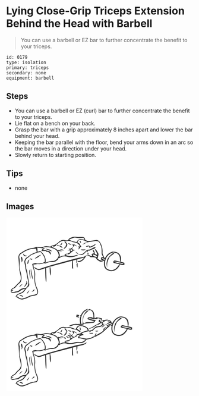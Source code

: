 # Lying Close-Grip Triceps Extension Behind the Head with Barbell
> You can use a barbell or EZ bar to further concentrate the benefit to your triceps.

``` 
id: 0179 
type: isolation 
primary: triceps 
secondary: none 
equipment: barbell 
``` 

## Steps

 - You can use a barbell or EZ (curl) bar to further concentrate the benefit to your triceps.
 - Lie flat on a bench on your back.
 - Grasp the bar with a grip approximately 8 inches apart and lower the bar behind your head.
 - Keeping the bar parallel with the floor, bend your arms down in an arc so the bar moves in a direction under your head.
 - Slowly return to starting position.

## Tips

 - none

## Images

<svg width="275pt" height="175pt" viewBox="0 0 275 175" xmlns="http://www.w3.org/2000/svg">
  <g fill="#FFF">
    <path d="M0 0h275v175H0V0m135.31 39.28c-3.96 1.17-8.95 2.23-10.29 6.74-2.29.49-4.64.4-6.9-.19-5.01-1.51-10.31 1.4-13.53 5.17-2.27 1.39-4.38 3.04-6.72 4.32-3.21.69-6.49 1.39-9.12 3.5-2.59-.31-5.15-.79-7.76-.91-3.82-.36-7.17 2.16-10.97 2.03-3.08.16-6.09-.66-9.16-.67-1.97.58-3.75 1.8-5.83 2-9 .79-17.62 4.39-24.77 9.86-4.03 1.42-5.73 5.8-5.71 9.79.69 7.34 1.25 14.69 1.59 22.06.42 7.14 3.8 13.88 3.21 21.11-.48 3.51-2.55 6.59-5.31 8.74-3.76 2.99-5.95 7.73-10.6 9.59-3.92 1.42-6.35 7.87-1.6 9.77 4.3.22 8.58-1.31 12.88-1.66 4.16-2.84 8.15-6.2 13.46-6.52-2.64 3.04-4.97 7.01-9.19 8-3.01.77-5.45 2.75-8.14 4.19-.62 1.16-1.22 2.33-1.82 3.5 3.61 2.04 6.8 5.06 11.05 5.68 2.78.96 5.36-.76 7.99-1.38 3.43-.88 6.55-2.55 9.7-4.11 4.31-2.17 9.42-1.58 13.77-3.54 4.22-3.4 2.84-9.65.81-13.9-4.47-8.38-4.56-18.22-3.9-27.46.3-7.27-4.43-13.82-3.14-21.08l.48.45.47.45c2.58.45 5.02-1.32 7.66-.82 4.77.43 9.48-.66 13.93-2.29-.12.41-.37 1.25-.5 1.67 2.91-1.15 5.81-2.42 8.89-3.06 3.67-.5 7.48.19 11.06-1 2.92-.68 5.1-2.81 7.37-4.61.1-.54.29-1.62.38-2.16 1.77-.31 3.46-.9 4.64-2.32 3.54-1.32 7.42-2.61 11.19-1.45 7.88 2.49 17.04 1.46 24.09-2.84-2.41-.71-4.73.28-7.01.92-6.19 2.05-13.35 1.57-18.96-1.85h2.88c.03-.54.11-1.63.14-2.17-1.34.47-2.68.95-4.02 1.42.1.62.3 1.85.39 2.46-3.71.2-7.35 1.12-10.69 2.74 1.31-4.29-.58-8.59-2.83-12.18 2.7.48 5.5 1.22 8.2.29-2.9-.98-5.91-1.53-8.93-1.95.21.56.64 1.67.85 2.22-2.8-5.12-8.98-6-13.46-9.02 1.59-.7 3.18-1.39 4.8-2.02l-1.79 1.22c.46.43.93.86 1.4 1.29 1.47-.86 3.02-1.58 4.59-2.24.03-.41.1-1.24.13-1.65 5.33-3.58 10.26-9.86 17.47-8.09-.92 2.85 1.12 4.42 3.18 5.83-.05 1.93-1.03 3.68-1.58 5.49-1.72 1.31-3.16 2.93-3.85 5.02 3.69-1.78 7.17-4.86 7.53-9.18-.33-2.69-2.98-4.1-4.67-5.91 5.15-1.76 10.83-1.89 15.56 1.14 3.17.72 6.61.79 9.44 2.56 2.4 1.38 3.83 3.87 5.55 5.96l-4.6.64c.75.53 1.5 1.06 2.25 1.6l-1.12 4.31c2.66-1.12 2.51-5.43 5.78-5.32-.18-.58-.36-1.14-.53-1.71-1.29-1.54-2.42-3.22-3.15-5.1-1.36-.9-2.76-1.75-4.17-2.58 1.14-1.71 1.89-4.41 4.29-4.6 5.62-.37 11.55.9 15.99 4.53-3.9.33-7.5 2-10.23 4.8 4.35-1.28 8.02-4.29 12.55-5.06 4.76-.67 9.48-1.6 14.2-2.53 2.76.38 6.3.58 7.71 3.42 1.26 2.45 2.3 5.01 3.28 7.59 1.77 5.14.92 10.64 1.45 15.94.74 2.37 2.38 4.29 3.67 6.37-1.64-.6-3.28-.57-4.84.18-.19.94-.58 2.82-.77 3.77 1.65.82 3.31 1.66 4.95 2.53-4.34.55-8.3-.93-11.6-3.68.8-3.12 1.57-6.25 2.15-9.42-1.53-3.69-3.28-7.39-6.41-10-.25.05-.75.14-1 .19l.08 1.18c2.41 3.04 3.93 6.61 4.86 10.35-1.71-.64-3.41-1.3-5.09-1.99-.42-2.95-1.04-6.97-3.81-8.48-1.15 2.3 1.71 4.53 2.09 6.86-1.84.43-3.58 1.14-4.92 2.51.42.97.83 1.94 1.26 2.91-.64.3-1.26.59-1.89.89-2.1-1.28-4.18-2.65-6.52-3.45-3.42.8-5.8 3.95-9.33 4.58-5.57 1.33-11.25 2.17-16.81 3.6-23.86 6.54-47.93 12.47-71.32 20.6-4.48 1.84-7.86-2.75-12.01-3.51 2.06 3.2 5.71 4.83 9.19 5.93 4.81.17 9.12-2.5 13.73-3.54.24 8.17.07 16.35.96 24.49.13 1.2.59 2.27 1.4 3.21.53-9.38-.04-18.79-.7-28.15 2.12-.71 4.29-1.33 6.27-2.39 5.47-.95 10.66-2.94 16.02-4.3 10.1-2.37 20.03-5.43 30.12-7.85.26 4.95-.03 9.92.39 14.86.49.3 1.47.9 1.95 1.2.17-5.49-.29-10.98-.7-16.45 2.42-.8 4.88-1.42 7.36-1.98.03 2.22.05 4.42.04 6.64 2.85-.56 1.07-4.88 1.82-6.99 4.5-1.5 9.05-2.84 13.7-3.81-3.16 3.85-7.69 8.04-13.15 6.54-.08 1.78 2.08 3.02 3.66 2.18 5.42-.95 9.39-5.2 12.05-9.75.9-1.17 1.77-2.37 2.62-3.58 3.36-.27 5.77 2.2 8.36 3.89 3.55-.46 7.1-.03 10.45 1.2.84 3.63 4.47 5.14 7.3 6.97 2.97 2.06 6.45-.02 9.21-1.42-.82 6.11-.87 13.55 4.32 17.85 3.79 2.28 8.31 4.25 12.82 3.19 6.99-1.09 12.44-6.74 14.89-13.16 2.89.66 5.89 1.64 8.87.89.12-1.44.08-2.87.07-4.3-2.45-.82-4.94-1.53-7.44-2.15 1.55-5.89.74-13.39-4.54-17.2-3.26-2.79-7.81-2.88-11.86-3.16-3.86.89-7.39 2.97-10.3 5.62-2.48 2.28-3.53 5.66-6.04 7.91-.79-4.39-4.7-7.83-3.98-12.47.45-7.88-1.87-15.81-6.71-22.05-1.23-1.32-3.04-1.8-4.62-2.55-6.05.7-12.05 2.16-18.16 2.16-1.89-.64-3.67-1.54-5.53-2.22-.35-2.41-1.21-5.35-4.02-5.81-4.08-.64-8.23.01-12.33-.13-2.57-.72-5.32-.99-7.91-.19m12.81 7.67c.67 1.83 1.03 3.96 2.94 4.95-.28-1.36-.57-2.72-.88-4.07-.51-.22-1.54-.66-2.06-.88M109.78 55c-.93.51-1.85 1.02-2.78 1.53-1.8-.62-3.63-1.13-5.52-1.39 2.76 3.61 7.2 1.17 10.55-.13.42-1.65.84-3.31 1.22-4.97-1.3 1.54-2.44 3.22-3.47 4.96m15.21-3.47c1.17 2.95 4.21 3.28 7 3.59l-2.02-1.9c-1.68-.51-3.32-1.12-4.98-1.69m7.23 1.35c.54.49 1.64 1.48 2.18 1.97.52 1.38-.18 3.61 1.42 4.29.27-.55.83-1.65 1.1-2.2 1.46-2.65 3.92 1.31 5.8 1.44-1.1-2-3.08-3.1-5.13-3.9-.57.06-1.14.07-1.7.05-1.23-.55-2.45-1.1-3.67-1.65m37.23 6c-.84-.77-1.69-1.53-2.53-2.29-1.98.57-3.98 1.04-6 1.41.48.44.96.88 1.45 1.32 1.61-.49 3.24-.94 4.87-1.37.34 1.2.68 2.41 1.02 3.63 4.28-2.78 11.02-3 12.71-8.64-3.61 2.42-7.23 4.9-11.52 5.94m-62.49-1.22c2.2 1.52 4.4 3.09 6.95 4-.72-1.19-1.45-2.38-2.32-3.46-1.53-.3-3.07-.48-4.63-.54m19.98 4.91c-.27.29-.81.86-1.09 1.15l1.89-.2c-.26 2.23.48 4.29 1.84 6.04-.94.79-1.88 1.58-2.81 2.38-.69.08-2.06.24-2.74.31-.19.8-.37 1.6-.55 2.4 1.44-.26 2.9-.43 4.28-.93 1.96-1.8 3.83-3.74 6.16-5.1.31-.37.95-1.1 1.27-1.46 1.44-.49 2.91-.92 4.37-1.35-1.84-.32-3.67-.7-5.51-1.05-.37-.78-.73-1.55-1.09-2.32.83-.59 1.44-1.33 1.83-2.22-2.85.37-4.63 4.63-7.85 2.35m41.64 2.11c-1.92.26-3.9.36-5.73 1.05-2.63 2.06-4.56 4.92-7.38 6.8-2.54 1.97-5.93 2.13-9.01 1.89-1.32-1-2.37-2.3-3.53-3.47-.94-.57-1.89-1.14-2.85-1.68 3.1 5.08 10.62 8.96 15.95 4.8 3.64-1.93 5.3-7.12 9.97-6.81l-.61-1.46c.53.5 1.06.99 1.61 1.47 3.56-1.67 7.2-3.21 10.97-4.33 1.6-.21 1.81-2.1 2.62-3.14-4.59.04-7.86 3.5-12.01 4.88m-60.88-.46c2.59 1.16 5.29 2.04 8.02 2.81-.18-.51-.52-1.52-.7-2.02-2.41-.48-4.86-.78-7.32-.79m42.7.47c2.94 2.34 7.22 2.4 10.18.09-3.38-.29-6.78-.18-10.18-.09m-25.89 1.27c.01 3.35 3.02-1.38 0 0m39.87 1.93c-1.32.65-1.57 1.44-.76 2.35 1.43-.51 1.69-1.3.76-2.35m-.25 5.18c.93.9 2.97-.39 2.2-1.57-.92-.81-3.02.37-2.2 1.57m-22.1 21.28c.34 2.37.51 4.88 1.87 6.94.42-3.09.31-6.22.22-9.32-.7.79-1.4 1.58-2.09 2.38m-54.27 8.37c.27 4.88-.28 10.13 2.05 14.61.54-5.49.55-11.1-.69-16.49-.86-1.96-2.05 1.22-1.36 1.88z"/>
    <path d="M126.83 44.97c3.63-2 7.51-3.49 11.54-4.42 5.87 1.1 11.85.99 17.78.49.68 1.25 1.34 2.5 1.99 3.76-4.01-.39-8.43-2.05-12.17.19-1.88.96-2.8 2.93-3.81 4.67-5.35-.57-10.44-2.57-15.33-4.69zM75.35 60.37c8.66-1.49 17.72.46 25.21 4.98 3.14 3.03 5.23 7.33 5.56 11.67-1.63 5.26-6.03 10.97-12.13 10.7-5.15-.23-10.01 1.63-14.69 3.54 1.92-8.45-2.8-17.07-9.06-22.49-1.98-1.87-4.65-.07-6.76.47-.98-2.71.58-5.92-1.33-8.36 4.09.67 8.4.15 12.33 1.64-1.52 1.36-2.51 3.14-3.34 4.99 3.07.18 6.15.28 9.22.03-.12.4-.34 1.19-.45 1.59 4.26-.96 9.13 2.15 8.68 6.81.5-1.21 1.03-2.41 1.58-3.6-.69-1.38-1.13-3.08-2.59-3.88-2.27-1.38-5.22-.9-7.41-2.47-2.25-.01-4.49.01-6.74.01 1.66-1.17 3.4-2.29 4.72-3.86l-3.65.28c.21-.51.63-1.53.85-2.05m4.11 2.74c4.05 2.39 8.58 3.91 13.02 5.4-2.76-4.35-8.41-4.69-13.02-5.4zM43.04 66c5.18-2.4 10.94-3.06 16.6-3.06 1.44 2.02 1.48 4.52 1.83 6.88-3.62 1.1-7.14 2.54-10.55 4.16-3.51 1.64-5.87 4.89-9.28 6.69-2.99 1.48-4.25 4.82-4.96 7.87-.31 3.91 1.75 7.52 1.75 11.41.08 5.55 2.87 10.58 3.14 16.12.47 6.94 4.88 13.86 2.19 20.79-.81 2.05-2.45 3.61-3.8 5.32-3.57.39-7.41.37-10.52 2.43-2.83 1.54-4.99 4.61-8.49 4.57-3.65-.1-7.5 3.1-10.78.39 1.52-1.13 3.17-2.09 4.68-3.25-1.19.2-3.57.59-4.76.79 1.67-1.77 3.49-3.43 5.82-4.25 3.33-1.12 4.69-4.63 7.11-6.88 2.25-2.39 5.71-3.84 6.76-7.19 2.48-6.97.29-14.47-1.48-21.35-3.26-8.84.43-18.46-2.12-27.39.19-2.48 1.02-5.41 3.45-6.58 4.48-2.48 8.5-5.8 13.41-7.47m-.84 11.24c-3.23-.16-6.21-1.18-7.69-4.28-1.32 4.35 4.58 6.99 7.69 4.28m-12.37 1.64c.04 2.56.62 5.07.98 7.6.1 1.5.22 3 .35 4.49.87-2.03 1.6-4.13 2.39-6.2l-1.18.32c.86-2.42-.03-5.29-2.54-6.21m10.48 48.85c.19 1.08.41 2.14.64 3.21-1.15 3.44-3.25 6.42-5.06 9.53 3.33-1.39 4.69-4.83 6.56-7.63-.25-1.89-.84-3.68-2.14-5.11m-14.25 13.28c2.53-1.99 4.86-4.23 6.86-6.75-3.15 1.2-5.48 3.72-6.86 6.75zM129.31 66.03c.48-1 1.06-1.94 1.74-2.82.84 1.25 1.88 2.35 2.75 3.57-1.3 1.24-3.76 1.08-4.49-.75z"/>
    <path d="M52.21 75.06c5.64-2.27 11.16-5.62 17.48-5.15 4.91 5.19 9.67 12.33 8.11 19.78-5.32 3.02-11.74 3.7-17.72 2.73-2.67-.64-5.17.61-7.6 1.53 1.14 7.45 4.96 14.44 4.48 22.12-.61 9.11.08 18.6 3.88 27.01 1.06 3.49 3.56 8.07.55 11.22-5.37 2.49-11.76 1.98-16.95 5.07-3.83 2.3-8.18 3.38-12.49 4.36-3.11-.21-6.3-1.09-8.07-3.85-.83-.03-2.49-.09-3.32-.11 2.08-4.61 7.76-5.4 11.95-7.23 4.73-2.87 6.63-8.52 10.94-11.85 1.77-1.36 3.41-3.34 3.09-5.74-.64-8.14-3.46-15.94-3.95-24.1-.11-3.79-2.74-6.99-2.43-10.82.45-4-1.73-7.64-1.82-11.56 1.06-2.5 1.94-5.47 4.58-6.74 3.43-1.79 5.62-5.3 9.29-6.67m5.37 8.14c5.32-.97 9.14-5.22 13.56-8-5.24 1.14-9.88 4.15-13.56 8m-9.99-.78c.77 1.7 2.31 2.63 4.1 2.97.32-.38.94-1.16 1.26-1.54-1.8-.45-3.57-.98-5.36-1.43m-5.07 11.99c2.08-1.49 2.79-3.8 2.73-6.29.61-1.04 1.2-2.08 1.75-3.14-4.3 1.12-3.75 5.97-4.48 9.43m2.8 8.77c.39.68.39.68 0 0m4.49 6.94c1.05 5.2 1.44 10.68 4.04 15.42-.44-7.6-3.4-14.84-3.62-22.5-.53 2.31-.99 4.73-.42 7.08m-3.21-4.89c-.44 6.41.63 12.86 2.62 18.94-.39-4.73-1.29-9.41-1.41-14.16.05-1.69-.45-3.3-1.21-4.78m7.93 42.02c-1.14.82-2.23 1.7-3.23 2.68 2.52-.45 6.81-1.92 5.14-5.28-.65.86-1.28 1.73-1.91 2.6m-13.03 7.13c2.24-2.08 4.05-4.59 5.21-7.42-2.45 1.87-4.5 4.36-5.21 7.42m-15.09 2.64c2.49 1.48 5.17 2.77 8.12 2.94-1.68-2.78-5.09-3.73-8.12-2.94zM200.4 85.96c1.92-7.58 8.15-13.57 15.74-15.4 3.74.91 8.29 1.03 10.76 4.43 3.6 3.93 2.34 9.56 3.55 14.33-4.01-.65-7.84-2.36-11.91-2.57-1.67.79-3.67 3.73-1.26 4.86 3.81 1.21 7.74 2.07 11.69 2.72-3.8 3.93-6.42 9.65-12.16 11.1-4.24 1.9-8.86.37-12.79-1.48-5.3-4.22-5.33-11.98-3.62-17.99m13.75-12.83c-3.99 3.02-7.63 6.76-9.77 11.32-1.82 5.39-2.68 11.48.03 16.75-2.13-6.33.52-12.82 2.96-18.65 2.12-4.95 7.57-6.83 11.21-10.39-1.6-.31-3.22-.2-4.43.97zM183.24 79.54c-3.39-.08-7.99-1.07-8.43-5.15 2.74 1.57 7.96 1.2 8.43 5.15zM192.8 82.41c2.47-.53 6.01.57 6.32 3.47-2.27-.8-4.71-1.57-6.32-3.47z"/>
    <path d="M217.32 89.05c4.36-.39 8.5 1.19 12.71 2.01 2.47.65 5.37.71 7.04 2.96-3.39-.2-6.65-1.16-9.94-1.92-3.34-.8-6.84-1.21-9.81-3.05z"/>
  </g>
  <g fill="#333">
    <path d="M135.31 39.28c2.59-.8 5.34-.53 7.91.19 4.1.14 8.25-.51 12.33.13 2.81.46 3.67 3.4 4.02 5.81 1.86.68 3.64 1.58 5.53 2.22 6.11 0 12.11-1.46 18.16-2.16 1.58.75 3.39 1.23 4.62 2.55 4.84 6.24 7.16 14.17 6.71 22.05-.72 4.64 3.19 8.08 3.98 12.47 2.51-2.25 3.56-5.63 6.04-7.91 2.91-2.65 6.44-4.73 10.3-5.62 4.05.28 8.6.37 11.86 3.16 5.28 3.81 6.09 11.31 4.54 17.2 2.5.62 4.99 1.33 7.44 2.15.01 1.43.05 2.86-.07 4.3-2.98.75-5.98-.23-8.87-.89-2.45 6.42-7.9 12.07-14.89 13.16-4.51 1.06-9.03-.91-12.82-3.19-5.19-4.3-5.14-11.74-4.32-17.85-2.76 1.4-6.24 3.48-9.21 1.42-2.83-1.83-6.46-3.34-7.3-6.97-3.35-1.23-6.9-1.66-10.45-1.2-2.59-1.69-5-4.16-8.36-3.89-.85 1.21-1.72 2.41-2.62 3.58-2.66 4.55-6.63 8.8-12.05 9.75-1.58.84-3.74-.4-3.66-2.18 5.46 1.5 9.99-2.69 13.15-6.54-4.65.97-9.2 2.31-13.7 3.81-.75 2.11 1.03 6.43-1.82 6.99.01-2.22-.01-4.42-.04-6.64-2.48.56-4.94 1.18-7.36 1.98.41 5.47.87 10.96.7 16.45-.48-.3-1.46-.9-1.95-1.2-.42-4.94-.13-9.91-.39-14.86-10.09 2.42-20.02 5.48-30.12 7.85-5.36 1.36-10.55 3.35-16.02 4.3-1.98 1.06-4.15 1.68-6.27 2.39.66 9.36 1.23 18.77.7 28.15a5.757 5.757 0 0 1-1.4-3.21c-.89-8.14-.72-16.32-.96-24.49-4.61 1.04-8.92 3.71-13.73 3.54-3.48-1.1-7.13-2.73-9.19-5.93 4.15.76 7.53 5.35 12.01 3.51 23.39-8.13 47.46-14.06 71.32-20.6 5.56-1.43 11.24-2.27 16.81-3.6 3.53-.63 5.91-3.78 9.33-4.58 2.34.8 4.42 2.17 6.52 3.45.63-.3 1.25-.59 1.89-.89-.43-.97-.84-1.94-1.26-2.91 1.34-1.37 3.08-2.08 4.92-2.51-.38-2.33-3.24-4.56-2.09-6.86 2.77 1.51 3.39 5.53 3.81 8.48 1.68.69 3.38 1.35 5.09 1.99-.93-3.74-2.45-7.31-4.86-10.35l-.08-1.18c.25-.05.75-.14 1-.19 3.13 2.61 4.88 6.31 6.41 10-.58 3.17-1.35 6.3-2.15 9.42 3.3 2.75 7.26 4.23 11.6 3.68-1.64-.87-3.3-1.71-4.95-2.53.19-.95.58-2.83.77-3.77 1.56-.75 3.2-.78 4.84-.18-1.29-2.08-2.93-4-3.67-6.37-.53-5.3.32-10.8-1.45-15.94-.98-2.58-2.02-5.14-3.28-7.59-1.41-2.84-4.95-3.04-7.71-3.42-4.72.93-9.44 1.86-14.2 2.53-4.53.77-8.2 3.78-12.55 5.06 2.73-2.8 6.33-4.47 10.23-4.8-4.44-3.63-10.37-4.9-15.99-4.53-2.4.19-3.15 2.89-4.29 4.6 1.41.83 2.81 1.68 4.17 2.58.73 1.88 1.86 3.56 3.15 5.1.17.57.35 1.13.53 1.71-3.27-.11-3.12 4.2-5.78 5.32l1.12-4.31c-.75-.54-1.5-1.07-2.25-1.6l4.6-.64c-1.72-2.09-3.15-4.58-5.55-5.96-2.83-1.77-6.27-1.84-9.44-2.56-4.73-3.03-10.41-2.9-15.56-1.14 1.69 1.81 4.34 3.22 4.67 5.91-.36 4.32-3.84 7.4-7.53 9.18.69-2.09 2.13-3.71 3.85-5.02.55-1.81 1.53-3.56 1.58-5.49-2.06-1.41-4.1-2.98-3.18-5.83-7.21-1.77-12.14 4.51-17.47 8.09-.03.41-.1 1.24-.13 1.65-1.57.66-3.12 1.38-4.59 2.24-.47-.43-.94-.86-1.4-1.29l1.79-1.22c-1.62.63-3.21 1.32-4.8 2.02 4.48 3.02 10.66 3.9 13.46 9.02-.21-.55-.64-1.66-.85-2.22 3.02.42 6.03.97 8.93 1.95-2.7.93-5.5.19-8.2-.29 2.25 3.59 4.14 7.89 2.83 12.18a27.94 27.94 0 0 1 10.69-2.74c-.09-.61-.29-1.84-.39-2.46 1.34-.47 2.68-.95 4.02-1.42-.03.54-.11 1.63-.14 2.17H119c5.61 3.42 12.77 3.9 18.96 1.85 2.28-.64 4.6-1.63 7.01-.92-7.05 4.3-16.21 5.33-24.09 2.84-3.77-1.16-7.65.13-11.19 1.45-1.18 1.42-2.87 2.01-4.64 2.32-.09.54-.28 1.62-.38 2.16-2.27 1.8-4.45 3.93-7.37 4.61-3.58 1.19-7.39.5-11.06 1-3.08.64-5.98 1.91-8.89 3.06.13-.42.38-1.26.5-1.67-4.45 1.63-9.16 2.72-13.93 2.29-2.64-.5-5.08 1.27-7.66.82l-.47-.45-.48-.45c-1.29 7.26 3.44 13.81 3.14 21.08-.66 9.24-.57 19.08 3.9 27.46 2.03 4.25 3.41 10.5-.81 13.9-4.35 1.96-9.46 1.37-13.77 3.54-3.15 1.56-6.27 3.23-9.7 4.11-2.63.62-5.21 2.34-7.99 1.38-4.25-.62-7.44-3.64-11.05-5.68.6-1.17 1.2-2.34 1.82-3.5 2.69-1.44 5.13-3.42 8.14-4.19 4.22-.99 6.55-4.96 9.19-8-5.31.32-9.3 3.68-13.46 6.52-4.3.35-8.58 1.88-12.88 1.66-4.75-1.9-2.32-8.35 1.6-9.77 4.65-1.86 6.84-6.6 10.6-9.59 2.76-2.15 4.83-5.23 5.31-8.74.59-7.23-2.79-13.97-3.21-21.11-.34-7.37-.9-14.72-1.59-22.06-.02-3.99 1.68-8.37 5.71-9.79 7.15-5.47 15.77-9.07 24.77-9.86 2.08-.2 3.86-1.42 5.83-2 3.07.01 6.08.83 9.16.67 3.8.13 7.15-2.39 10.97-2.03 2.61.12 5.17.6 7.76.91 2.63-2.11 5.91-2.81 9.12-3.5 2.34-1.28 4.45-2.93 6.72-4.32 3.22-3.77 8.52-6.68 13.53-5.17 2.26.59 4.61.68 6.9.19 1.34-4.51 6.33-5.57 10.29-6.74m-8.48 5.69c4.89 2.12 9.98 4.12 15.33 4.69 1.01-1.74 1.93-3.71 3.81-4.67 3.74-2.24 8.16-.58 12.17-.19a193.4 193.4 0 0 0-1.99-3.76c-5.93.5-11.91.61-17.78-.49-4.03.93-7.91 2.42-11.54 4.42m-51.48 15.4c-.22.52-.64 1.54-.85 2.05l3.65-.28c-1.32 1.57-3.06 2.69-4.72 3.86 2.25 0 4.49-.02 6.74-.01 2.19 1.57 5.14 1.09 7.41 2.47 1.46.8 1.9 2.5 2.59 3.88-.55 1.19-1.08 2.39-1.58 3.6.45-4.66-4.42-7.77-8.68-6.81.11-.4.33-1.19.45-1.59-3.07.25-6.15.15-9.22-.03.83-1.85 1.82-3.63 3.34-4.99-3.93-1.49-8.24-.97-12.33-1.64 1.91 2.44.35 5.65 1.33 8.36 2.11-.54 4.78-2.34 6.76-.47 6.26 5.42 10.98 14.04 9.06 22.49 4.68-1.91 9.54-3.77 14.69-3.54 6.1.27 10.5-5.44 12.13-10.7-.33-4.34-2.42-8.64-5.56-11.67-7.49-4.52-16.55-6.47-25.21-4.98M43.04 66c-4.91 1.67-8.93 4.99-13.41 7.47-2.43 1.17-3.26 4.1-3.45 6.58 2.55 8.93-1.14 18.55 2.12 27.39 1.77 6.88 3.96 14.38 1.48 21.35-1.05 3.35-4.51 4.8-6.76 7.19-2.42 2.25-3.78 5.76-7.11 6.88-2.33.82-4.15 2.48-5.82 4.25 1.19-.2 3.57-.59 4.76-.79-1.51 1.16-3.16 2.12-4.68 3.25 3.28 2.71 7.13-.49 10.78-.39 3.5.04 5.66-3.03 8.49-4.57 3.11-2.06 6.95-2.04 10.52-2.43 1.35-1.71 2.99-3.27 3.8-5.32 2.69-6.93-1.72-13.85-2.19-20.79-.27-5.54-3.06-10.57-3.14-16.12 0-3.89-2.06-7.5-1.75-11.41.71-3.05 1.97-6.39 4.96-7.87 3.41-1.8 5.77-5.05 9.28-6.69 3.41-1.62 6.93-3.06 10.55-4.16-.35-2.36-.39-4.86-1.83-6.88-5.66 0-11.42.66-16.6 3.06m9.17 9.06c-3.67 1.37-5.86 4.88-9.29 6.67-2.64 1.27-3.52 4.24-4.58 6.74.09 3.92 2.27 7.56 1.82 11.56-.31 3.83 2.32 7.03 2.43 10.82.49 8.16 3.31 15.96 3.95 24.1.32 2.4-1.32 4.38-3.09 5.74-4.31 3.33-6.21 8.98-10.94 11.85-4.19 1.83-9.87 2.62-11.95 7.23.83.02 2.49.08 3.32.11 1.77 2.76 4.96 3.64 8.07 3.85 4.31-.98 8.66-2.06 12.49-4.36 5.19-3.09 11.58-2.58 16.95-5.07 3.01-3.15.51-7.73-.55-11.22-3.8-8.41-4.49-17.9-3.88-27.01.48-7.68-3.34-14.67-4.48-22.12 2.43-.92 4.93-2.17 7.6-1.53 5.98.97 12.4.29 17.72-2.73 1.56-7.45-3.2-14.59-8.11-19.78-6.32-.47-11.84 2.88-17.48 5.15m148.19 10.9c-1.71 6.01-1.68 13.77 3.62 17.99 3.93 1.85 8.55 3.38 12.79 1.48 5.74-1.45 8.36-7.17 12.16-11.1-3.95-.65-7.88-1.51-11.69-2.72-2.41-1.13-.41-4.07 1.26-4.86 4.07.21 7.9 1.92 11.91 2.57-1.21-4.77.05-10.4-3.55-14.33-2.47-3.4-7.02-3.52-10.76-4.43-7.59 1.83-13.82 7.82-15.74 15.4m-17.16-6.42c-.47-3.95-5.69-3.58-8.43-5.15.44 4.08 5.04 5.07 8.43 5.15m9.56 2.87c1.61 1.9 4.05 2.67 6.32 3.47-.31-2.9-3.85-4-6.32-3.47m24.52 6.64c2.97 1.84 6.47 2.25 9.81 3.05 3.29.76 6.55 1.72 9.94 1.92-1.67-2.25-4.57-2.31-7.04-2.96-4.21-.82-8.35-2.4-12.71-2.01z"/>
    <path d="M148.12 46.95c.52.22 1.55.66 2.06.88.31 1.35.6 2.71.88 4.07-1.91-.99-2.27-3.12-2.94-4.95zM109.78 55c1.03-1.74 2.17-3.42 3.47-4.96-.38 1.66-.8 3.32-1.22 4.97-3.35 1.3-7.79 3.74-10.55.13 1.89.26 3.72.77 5.52 1.39.93-.51 1.85-1.02 2.78-1.53zM124.99 51.53c1.66.57 3.3 1.18 4.98 1.69l2.02 1.9c-2.79-.31-5.83-.64-7-3.59zM132.22 52.88c1.22.55 2.44 1.1 3.67 1.65.56.02 1.13.01 1.7-.05 2.05.8 4.03 1.9 5.13 3.9-1.88-.13-4.34-4.09-5.8-1.44-.27.55-.83 1.65-1.1 2.2-1.6-.68-.9-2.91-1.42-4.29-.54-.49-1.64-1.48-2.18-1.97zM169.45 58.88c4.29-1.04 7.91-3.52 11.52-5.94-1.69 5.64-8.43 5.86-12.71 8.64-.34-1.22-.68-2.43-1.02-3.63-1.63.43-3.26.88-4.87 1.37-.49-.44-.97-.88-1.45-1.32 2.02-.37 4.02-.84 6-1.41.84.76 1.69 1.52 2.53 2.29zM106.96 57.66c1.56.06 3.1.24 4.63.54.87 1.08 1.6 2.27 2.32 3.46-2.55-.91-4.75-2.48-6.95-4zM126.94 62.57c3.22 2.28 5-1.98 7.85-2.35-.39.89-1 1.63-1.83 2.22.36.77.72 1.54 1.09 2.32 1.84.35 3.67.73 5.51 1.05-1.46.43-2.93.86-4.37 1.35-.32.36-.96 1.09-1.27 1.46-2.33 1.36-4.2 3.3-6.16 5.1-1.38.5-2.84.67-4.28.93.18-.8.36-1.6.55-2.4.68-.07 2.05-.23 2.74-.31.93-.8 1.87-1.59 2.81-2.38-1.36-1.75-2.1-3.81-1.84-6.04l-1.89.2c.28-.29.82-.86 1.09-1.15m2.37 3.46c.73 1.83 3.19 1.99 4.49.75-.87-1.22-1.91-2.32-2.75-3.57-.68.88-1.26 1.82-1.74 2.82zM168.58 64.68c4.15-1.38 7.42-4.84 12.01-4.88-.81 1.04-1.02 2.93-2.62 3.14-3.77 1.12-7.41 2.66-10.97 4.33-.55-.48-1.08-.97-1.61-1.47l.61 1.46c-4.67-.31-6.33 4.88-9.97 6.81-5.33 4.16-12.85.28-15.95-4.8.96.54 1.91 1.11 2.85 1.68 1.16 1.17 2.21 2.47 3.53 3.47 3.08.24 6.47.08 9.01-1.89 2.82-1.88 4.75-4.74 7.38-6.8 1.83-.69 3.81-.79 5.73-1.05zM79.46 63.11c4.61.71 10.26 1.05 13.02 5.4-4.44-1.49-8.97-3.01-13.02-5.4zM107.7 64.22c2.46.01 4.91.31 7.32.79.18.5.52 1.51.7 2.02-2.73-.77-5.43-1.65-8.02-2.81z"/>
    <path d="M150.4 64.69c3.4-.09 6.8-.2 10.18.09-2.96 2.31-7.24 2.25-10.18-.09zM124.51 65.96c3.02-1.38.01 3.35 0 0zM164.38 67.89c.93 1.05.67 1.84-.76 2.35-.81-.91-.56-1.7.76-2.35zM164.13 73.07c-.82-1.2 1.28-2.38 2.2-1.57.77 1.18-1.27 2.47-2.2 1.57zM214.15 73.13c1.21-1.17 2.83-1.28 4.43-.97-3.64 3.56-9.09 5.44-11.21 10.39-2.44 5.83-5.09 12.32-2.96 18.65-2.71-5.27-1.85-11.36-.03-16.75 2.14-4.56 5.78-8.3 9.77-11.32zM42.2 77.24c-3.11 2.71-9.01.07-7.69-4.28 1.48 3.1 4.46 4.12 7.69 4.28zM57.58 83.2c3.68-3.85 8.32-6.86 13.56-8-4.42 2.78-8.24 7.03-13.56 8zM29.83 78.88c2.51.92 3.4 3.79 2.54 6.21l1.18-.32c-.79 2.07-1.52 4.17-2.39 6.2-.13-1.49-.25-2.99-.35-4.49-.36-2.53-.94-5.04-.98-7.6zM47.59 82.42c1.79.45 3.56.98 5.36 1.43-.32.38-.94 1.16-1.26 1.54-1.79-.34-3.33-1.27-4.1-2.97zM42.52 94.41c.73-3.46.18-8.31 4.48-9.43-.55 1.06-1.14 2.1-1.75 3.14.06 2.49-.65 4.8-2.73 6.29zM142.03 94.35c.69-.8 1.39-1.59 2.09-2.38.09 3.1.2 6.23-.22 9.32-1.36-2.06-1.53-4.57-1.87-6.94zM87.76 102.72c-.69-.66.5-3.84 1.36-1.88 1.24 5.39 1.23 11 .69 16.49-2.33-4.48-1.78-9.73-2.05-14.61zM45.32 103.18c.39.68.39.68 0 0zM49.81 110.12c-.57-2.35-.11-4.77.42-7.08.22 7.66 3.18 14.9 3.62 22.5-2.6-4.74-2.99-10.22-4.04-15.42zM46.6 105.23c.76 1.48 1.26 3.09 1.21 4.78.12 4.75 1.02 9.43 1.41 14.16-1.99-6.08-3.06-12.53-2.62-18.94zM40.31 127.73c1.3 1.43 1.89 3.22 2.14 5.11-1.87 2.8-3.23 6.24-6.56 7.63 1.81-3.11 3.91-6.09 5.06-9.53-.23-1.07-.45-2.13-.64-3.21zM26.06 141.01c1.38-3.03 3.71-5.55 6.86-6.75-2 2.52-4.33 4.76-6.86 6.75zM54.53 147.25c.63-.87 1.26-1.74 1.91-2.6 1.67 3.36-2.62 4.83-5.14 5.28 1-.98 2.09-1.86 3.23-2.68zM41.5 154.38c.71-3.06 2.76-5.55 5.21-7.42-1.16 2.83-2.97 5.34-5.21 7.42zM26.41 157.02c3.03-.79 6.44.16 8.12 2.94-2.95-.17-5.63-1.46-8.12-2.94z"/>
  </g>
</svg>

<svg width="275pt" height="175pt" viewBox="0 0 275 175" xmlns="http://www.w3.org/2000/svg">
  <g fill="#FFF">
    <path d="M0 0h275v175H0V0m151.08 21.32c-.45.22-1.35.68-1.8.9.23.87.47 1.73.71 2.6-2.15 4.45-1.31 9.76-.31 14.42-2.14.09-4.27.55-6.42.37-5.83-.95-12.03.86-16.89 4.09 3.33.32 6.57-.53 9.57-1.91 3.04-1.65 6.4.42 9.56-.35 3.75-.93 7.72.21 11.3-1.57l-.71-.8c6.29-1.13 12.69-1.28 19.04-1.91 2.48-.07 4.28-1.89 4.39-4.35.62-.25 1.84-.73 2.46-.97-5.42-1.04-11.12-1.25-16.23-3.69 5.27-1.29 10.3 2.58 15.63 1.11 1.77.9 2.93-1.5 4.68-1.23 2.09.37 4.02 1.31 6 2.05l-.96 1.53 2.09 1.33c.07-1.59.18-3.18.29-4.77-3.71-.97-7.5-1.51-11.27-2.16-1.04.22-4.06 3.45-4.02 1.22.2-.23.6-.68.81-.9l-1.2-.21c.11-4.47.16-9.46-2.86-13.1-1.78-2.38-4.86-2.99-7.55-3.73-.74.63-1.46 1.26-2.17 1.9 1.96.26 3.92.48 5.89.66 4.68 3.5 5.56 9.74 4.93 15.17l-.35.89c-2.36-3.34-6.12-2.02-9.49-1.87-1.29.93-2.64 2.29-1.35 3.89 4.14 1.59 8.53 2.48 12.74 3.89-3.7 3.13-8.99 1.82-13.46 2.03-2.81-.07-5.32 1.3-7.76 2.49-2.15-4.1-1.26-8.94-.29-13.25 1.36-5.77 7.02-8.81 10.55-13.12-5.18.21-7.91 5.48-9.99 9.56-2.87 5.33-2.29 11.5-2.07 17.32-.71.19-2.13.56-2.85.74-2.22-7.24-1.01-15.4 3.32-21.62 1.95-3.14 5.04-5.46 8.58-6.51.26-.6.77-1.79 1.02-2.39-6.42 1.31-11.03 6.47-13.56 12.25m-8.78-.92c-.39 1.54-.72 3.09-1.01 4.65 2.16.53 4.32 1.08 6.48 1.63-.26-.51-.77-1.51-1.03-2.01-1.44-.44-2.85-.98-4.21-1.62l4.78.12c-.04-.39-.11-1.16-.14-1.54-1.63-.41-3.24-.85-4.87-1.23m71.63 18.04c-1-1.39-1.73-2.95-2.06-4.64-3.75-2.49-8.84-4.39-13.12-2.05-.88-.07-2.63-.19-3.51-.26-.66.54-1.31 1.1-1.95 1.66l2.05-.16c.15.58.44 1.74.58 2.33-2.33-.62-5.11-.41-7-2.1l1.96-2.68c-2.47-.42-4.5 1.41-4.19 3.84.98.74 1.99 1.42 3.04 2.06-4.45 3.14-9.5 5.2-14.02 8.2-3.03 1.92-6.53 2.88-9.71 4.48 3.88.14 7.38-1.67 10.76-3.34 2.42-1.8 5-3.35 7.54-4.97.68-.01 2.02-.02 2.69-.03 1.97-1.36 3.94-2.75 5.46-4.62.36 1.72.79 3.44 1.31 5.13-3.33 2.51-7.54 2.5-11.46 3.2-3.21 1.62-5.86 4.21-8.37 6.75-2.41.73-4.82 1.52-7.33 1.83-.32-1.76-.27-3.82-1.75-5.09-4.35-4.34-10.8-6.63-16.89-5.86-4.11.53-6.01 4.62-7.93 7.77-4.5-1.58-8.87-4.17-13.78-4.12-2.7.39-5.45.95-8.12.07-5-1.51-10.32 1.37-13.5 5.15-2.29 1.39-4.42 3.04-6.76 4.35-3.21.66-6.5 1.35-9.1 3.48-2.61-.31-5.19-.79-7.82-.91-3.79-.34-7.12 2.15-10.89 2.04-3.04.15-6.01-.62-9.02-.71-2.08.55-3.92 1.88-6.09 2.06-6.62.55-13.08 2.76-18.89 5.93-2.95 2-5.9 4.02-8.95 5.86-2.98 3.68-2.8 8.67-2 13.07-.04 4.97.98 9.85.89 14.83.03 7.18 3.25 13.87 3.42 21.02.23 4.02-1.82 7.95-4.93 10.42-2.83 2.23-4.9 5.21-7.4 7.77-2.83 2.16-7.56 3.28-7.72 7.55-1.21 2.75 2.49 5.31 5.04 4.48 3.54-1.05 7.37-.8 10.84-1.96 3.84-3.01 7.92-5.84 12.96-6.28-2.66 3.04-4.99 7.05-9.23 8.02-3 .77-5.42 2.76-8.12 4.18-.62 1.16-1.23 2.34-1.83 3.52 4.32 2.56 8.49 6.2 13.84 5.93 4.33-1.44 8.84-2.49 12.85-4.74 4.71-2.78 10.29-2.97 15.51-4.05 1.46-1.69 3.08-3.58 3.01-5.95.54-6.48-4.55-11.59-5.17-17.85-.54-4.63-1.4-9.28-.81-13.95.76-6.07-.78-12.1-2.61-17.83-.8-2.25-.66-4.67-.36-6.99.32.24.94.73 1.25.98 2.75-.88 5.59-1.52 8.5-1.25 4.4.31 8.71-.87 12.83-2.32-.14.43-.4 1.28-.54 1.71 2.89-1.18 5.77-2.42 8.83-3.08 3.67-.54 7.48.2 11.05-1 2.94-.66 5.15-2.79 7.43-4.6.11-.55.33-1.66.43-2.22 1.75-.27 3.45-.79 4.57-2.26 2.4-.91 4.87-1.74 7.44-1.92 3.73-.18 7.13 1.94 10.87 1.76 5.85.52 11.29-2.02 17.01-2.66 3.36.6 6.84.91 10.09-.42 3.28-.66 4.79-3.87 7.16-5.85 3.53-1.53 7.69-.93 11.03-3.05 2.36-1.56 5.21-1.94 7.72-3.15 3.53-2.56 7.75-3.95 11.19-6.65 6.54-4.42 11.51-10.68 17.84-15.35-.69-.4-1.39-.79-2.09-1.17l-1.32.78c-2.23-1.07-4.18-2.83-6.8-2.87 1.71 1.45 3.49 2.8 5.24 4.2-2 2.31-4.11 4.53-6.32 6.65-.41.02-1.22.06-1.63.09 1.82-1.87 4.02-3.48 5.12-5.94-2.31 1.51-4.41 3.32-6.46 5.16.31.68 1.53 1.55.68 2.32-4 5.25-10.91 6.81-15.8 10.99l1.41-2.92c-.09-.81-.26-2.42-.34-3.23-.71 1.35-1.31 2.74-1.89 4.14-.54.26-1.63.77-2.18 1.02.97.47 1.94.95 2.91 1.43-2.51.68-5.16 1.11-7.39 2.54-3.31 2.05-7.32 2.31-11.07 2.95-5.07-.94-10.27-1.7-15.22-3.08 1.93-2.89 6.27-3.23 9.43-4.46-.36-1.83-2.66-1.93-3.92-2.9 4.73-3.02 10.4-4.21 15.93-4.69-.23.63-.69 1.9-.92 2.54 2.07-1.17 4.07-2.45 6-3.84.3.28.89.83 1.18 1.11 1.04-1.4 2.1-2.79 3.11-4.2 2.69-2.23 5.79-3.99 9.4-3.86 3.69.18 6.66-2.2 8.99-4.79.82-.57 1.65-1.14 2.48-1.71-.93.05-2.78.16-3.71.22l.12-3.69c.59-.1 1.77-.31 2.36-.41 2.05-2.04 4.76-2.98 7.62-3.08 2.28.94 4.58 1.91 6.45 3.57-2.27-.16-5-2.79-7-.57 3.34 2.15 7.72 2.67 10.42 5.75-4.32-.1-7.79-3.74-12.17-3.09 2.9 2.7 6.99 3.19 10.23 5.34-.91 5.81-.64 12.71 4.07 16.9 4.22 3.08 9.86 4.49 14.94 2.85 6.36-1.85 10.85-7.35 13.49-13.19 2.87.91 5.88 1.61 8.87.9 0-1.38.01-2.75.02-4.12-2.55-.98-5.18-1.7-7.84-2.29 1.73-4.64.98-10.05-1.53-14.26-3.39-4.79-9.56-6.09-15.06-5.64-7.35 1.62-12.48 7.69-15.87 14.04m-21.33 8.03c3.04-.77 5.4-2.95 6.8-5.7-2.73 1.27-4.9 3.41-6.8 5.7m-13.1 7.22c2.11 1.51 4.62.96 6.71-.28-2.24-.14-4.49-.04-6.71.28m-11.23 4.06c-.01.28-.05.85-.06 1.13 2.23.12 4.46.16 6.69.14-.03-.42-.1-1.25-.13-1.67-2.16.22-4.33.36-6.5.4m-29.3 25.34c-23.82 6.53-47.84 12.44-71.19 20.56-4.49 1.9-7.86-2.76-12.03-3.45 2.1 3.16 5.72 4.82 9.22 5.89 4.8.16 9.09-2.54 13.68-3.56.23 8.21.1 16.43.96 24.61.12 1.15.59 2.16 1.41 3.03.5-9.36-.02-18.75-.72-28.1 17.18-5.78 34.92-9.77 52.42-14.52.27 4.96-.04 9.96.4 14.91.49.27 1.46.82 1.94 1.1.17-5.48-.29-10.94-.72-16.39 2.4-.79 4.84-1.42 7.3-1.99.11 2.7.21 5.4.39 8.11 1.84-2.48 1.83-5.61 1.56-8.53 5.43-1.73 11.42-2.03 16.39-5.01 1.43-.6 1.81-2.14 2.32-3.45-6.81 4.92-15.57 4.46-23.33 6.79m4.71 16.73c.47-2.04.63-4.54-.01-6.55-1.54 1.18-1.34 5.37.01 6.55m-56.08.6c.8 5.53-.67 11.74 2.3 16.77.32-5.64.62-11.45-1.06-16.91-.31.03-.93.1-1.24.14z"/>
    <path d="M218.44 35.07c2.83-4.93 8.13-7.62 13.28-9.48 3.21 1.38 7.34.91 9.77 3.79 4.08 3.84 3.55 9.86 4.07 14.96-3.91-.75-7.7-2.09-11.66-2.5-1.32 1.03-3.35 2.64-2.33 4.51 3.7 1.54 7.73 2.3 11.71 2.67-.19.72-.38 1.45-.58 2.17-3.64 5.39-8.74 10.47-15.72 10.48-3.85-.69-8.42-1.52-10.54-5.24-3.57-6.72-1.95-15.16 2-21.36m11.63-7.24c-4.32 2.95-7.97 6.97-10.37 11.63-1.89 5.33-3.22 11.56-.21 16.76-2.28-6.04.69-12.28 2.85-17.92 1.8-4.7 6.68-6.78 10.34-9.77 1.1-2.21-1.61-1.51-2.61-.7zM142.78 47.94c1.78-1.45 3.13-3.52 5.26-4.48 2.62-.41 5.2.42 7.77.76-.11.25-.32.74-.43.99 4.19.07 8.5 2.93 9.18 7.26-5.12 1.77-11.13 2.17-15.08 6.29-3.21.77-7.63.97-9.11 4.48-.34 1.4-1.62 1.94-2.82 2.44-.88-.26-2.63-.78-3.5-1.04-.39-.76-.77-1.52-1.15-2.28.93-.68 1.69-1.5 2.28-2.47-2.78.68-5.05 4.88-8.06 2.16-1.39-.21-2.79-.41-4.19-.6 1.15.89 2.31 1.76 3.49 2.62.47-.1 1.42-.3 1.9-.4-1.57 2.11.1 3.98 1.25 5.66-.83.96-1.95 1.8-2.12 3.15-3.29-1.01-6.4.75-9.45 1.74l.4 2.51c-3.74.15-7.41 1.13-10.77 2.78 1.7-3.92-1.05-7.58-1.45-11.33 1.95-.64 4.04-.02 6.04-.08l.04-.99c-2.4-.47-4.8-.98-7.18-1.54-.18.71-.38 1.41-.6 2.11-2.32-5.3-8.73-5.76-12.92-8.91 1.57-.68 3.14-1.36 4.74-1.97l-1.76 1.19c.46.44.92.88 1.39 1.32 1.46-.89 3.02-1.58 4.6-2.22.03-.42.09-1.25.11-1.67 5.35-3.61 10.34-9.9 17.59-8.1-1.17 2.81 1.01 4.4 3.02 5.77.18 1.95-1.03 3.71-1.53 5.55a32.085 32.085 0 0 0-3.79 3.94c.38.12 1.12.38 1.49.51 1.31-1.18 2.82-2.16 4-3.49.76-1.61.57-3.48.81-5.2.42.03 1.25.09 1.67.13-1.41-2.28-3.19-4.28-4.93-6.31 2.68-.17 5.29-.86 7.96-1.03 4.19.67 7.92 2.96 12.16 3.43 4.23.32 6.86 4.1 10.67 5.38 1.04-3.06-3.33-3.97-5.21-5.47-.58-.88-1.18-1.73-1.77-2.59m5.78-2.36c.16 2.44.09 5.08 1.71 7.09.39-2.55.33-5.23-1.71-7.09m-38.82 9.68c-2.62 1.68-5.48.33-8.26.01 1.12.82 2.3 1.53 3.49 2.25 2.35-.86 4.73-1.62 7.06-2.52.43-1.64.84-3.28 1.22-4.93-1.4 1.57-2.53 3.34-3.51 5.19m15.3-3.75c1.1 2.99 4.15 3.3 6.93 3.55-.66-.61-1.33-1.22-2.01-1.83-1.65-.52-3.28-1.13-4.92-1.72m7.71 1.41c1.76 1.89 1.89 4.53 2.87 6.76.92-1.37 1.4-2.96 2.15-4.42 1.45 1.29 3.05 2.43 4.86 3.16-.97-2.06-2.94-3.12-4.95-3.91-1.83.48-3.34-.95-4.93-1.59m-25.69 4.76c2.12 1.5 4.22 3.22 6.86 3.7-1.31-2.77-3.74-4.17-6.86-3.7m19.18.23c.23.59.71 1.78.95 2.37 1.33.25 2.69.36 4.03.12-1.65-.86-3.31-1.68-4.98-2.49m-18.55 6.23c2.56 1.24 5.27 2.11 8 2.87-.15-.49-.46-1.47-.61-1.95a41.83 41.83 0 0 0-7.39-.92m12.96-.65c1.06 2.51 3.24 4.09 6.07 3.7-1.76-1.63-3.87-2.8-6.07-3.7m-3.3 2.82c-.68 1.51 1.17 3.86 2.81 3.29.7-1.41-1.34-3.67-2.81-3.29z"/>
    <path d="M232.59 44.1c6.17.07 12.2 1.86 18.16 3.32.34.39 1.02 1.19 1.37 1.59-3.78-.35-7.41-1.45-11.12-2.15-2.88-.65-5.95-.95-8.41-2.76zM74.11 61.09c8.84-2.94 18.6-.26 26.43 4.24 3.15 3.04 5.25 7.35 5.6 11.7-1.68 5.23-6.03 10.97-12.12 10.69-5.17-.25-10.04 1.63-14.74 3.56 1.94-8.84-3.12-18.33-10.35-23.28-5.95.34-11.42 3.27-16.89 5.45-4.07 1.52-6.66 5.22-10.42 7.24-2.98 1.47-4.22 4.8-4.93 7.82-.32 3.93 1.75 7.57 1.75 11.48.06 5.54 2.88 10.55 3.13 16.07.48 7.06 5.05 14.15 2.05 21.16-.83 1.91-2.41 3.35-3.68 4.96-3.55.39-7.38.38-10.47 2.42-2.85 1.53-5.01 4.63-8.53 4.57-3.75.18-7.34 2.52-11.1.87 1.65-1.32 3.42-2.46 5.07-3.77-1.21.22-3.61.65-4.82.86 1.64-1.83 3.5-3.5 5.87-4.3 2.88-.9 4.21-3.8 6.14-5.87 2.51-3.13 7-4.73 7.95-8.98 2.39-8.35-.99-16.83-2.9-24.91-.48-5.99-.09-12.02.05-18.02-.3-2.67-1.79-5.41-.38-8.02.66-3.24 4.19-4.1 6.55-5.78 7.59-5.44 16.87-8.64 26.26-8.31 1.32 1.72 1.03 5.03 3.32 5.67.17-2.13.14-4.26.29-6.39-.43-.31-1.28-.94-1.71-1.25 4.35.48 8.9.03 13.07 1.56-1.68 1.25-2.63 3.1-3.42 4.99 3.03.16 6.07.26 9.1.02-.07.39-.21 1.19-.28 1.59 4.34-.97 9.14 2.31 8.58 7 .49-1.27 1-2.53 1.55-3.77-.65-1.4-1.07-3.11-2.54-3.9-2.27-1.39-5.23-.89-7.41-2.47-2.27-.01-4.54.02-6.82 0 1.54-1.1 3.11-2.15 4.65-3.25-1.33-.49-2.65-1-3.9-1.65m5.35 2.07c4.06 2.32 8.55 3.86 12.99 5.33-2.73-4.36-8.4-4.69-12.99-5.33m-45.2 9.94c-.82 4.27 4.91 6.91 7.92 4.04-3.34.18-5.97-1.46-7.92-4.04m-4.4 5.81c.03 2.35.49 4.66.59 7l1.09-1.02c-.46 2-.64 4.03-.56 6.09 1.05-1.97 1.77-4.1 2.59-6.17l-1.23.24c.96-2.39-.01-5.23-2.48-6.14m6.02 61.5c4.36-2.12 8.42-8.28 4.78-12.73.86 4.91-2.4 8.81-4.78 12.73m-9.89.52c2.54-1.87 4.93-3.99 6.78-6.56-3.14 1.07-5.27 3.72-6.78 6.56zM142.55 62.24c2.52-.75 5.1-1.26 7.72-1.54-2.57 1.69-5.17 3.74-5.29 7.11 5.3.14 10.21 2.28 15.43 2.91-3.24 3.97-8.38 6.16-13.48 5.18-5.49-1.16-10.49 2.29-15.92 2.14-4.14.17-8.31-.91-11.93-2.9 2.61-.34 5.32-.4 7.84-1.26 2.59-2.35 5.83-3.97 8.15-6.61 1.32-.46 2.66-.91 4-1.34 1.36-.11 2.72-.29 4.08-.5l-2.01-.65c.35-.64 1.06-1.91 1.41-2.54z"/>
    <path d="M129.27 66.15a10.89 10.89 0 0 1 1.78-2.91c.95 1.62 2.25 2.98 3.53 4.33-1.81-.18-4.18.49-5.31-1.42zM52.13 75.09c5.68-2.26 11.22-5.7 17.58-5.17 4.88 5.2 9.68 12.32 8.09 19.77-5.32 3.04-11.76 3.7-17.75 2.73-2.67-.64-5.15.62-7.56 1.55 1.22 7.73 5.2 15.02 4.44 23.02-.73 6.4.38 12.78 1.31 19.1 1.52 5.24 4.78 10.21 4.49 15.82-.42 3.31-4.25 3.38-6.78 4.07-4.99.76-9.87 2.16-14.22 4.77-5.51 2.41-13.64 5.2-17.84-.88-.82-.02-2.46-.04-3.28-.06 1.35-3.81 5.9-4.98 9.32-6.3 5.36-1.23 7.78-6.67 11.07-10.48 1.92-2.31 5.34-3.8 5.55-7.16-.24-6.25-2.04-12.3-3.18-18.42-.63-4.23-.56-8.67-2.36-12.64-1.3-2.56-.65-5.47-.94-8.21-.64-2.69-1.38-5.36-1.96-8.07 1.44-2.37 2.08-5.53 4.82-6.81 3.4-1.76 5.57-5.25 9.2-6.63m5.5 8.05c5.29-.89 9.08-5.17 13.46-7.92-5.21 1.12-9.8 4.12-13.46 7.92m-9.89-.76c.5 1.93 2.26 2.65 4.05 2.97.29-.37.86-1.13 1.14-1.5-1.74-.45-3.46-.98-5.19-1.47m-5.22 12.14c2.05-1.57 2.79-3.89 2.71-6.4.62-1.01 1.23-2.03 1.81-3.06-4.42.97-3.78 6-4.52 9.46m2.75 8.69c.47.63.47.63 0 0m4.43 6.25c1.07 5.4 1.55 11.03 4 16.05-.11-7.56-3.33-14.72-3.45-22.32-.48 2.04-.98 4.17-.55 6.27m-3.12-4.16c-.38 6.36.64 12.77 2.63 18.82-.39-4.71-1.3-9.38-1.4-14.11.06-1.68-.43-3.26-1.23-4.71m9.51 39.55c-.36.6-1.1 1.82-1.46 2.42-1.21.72-2.35 1.56-3.21 2.69 2.31-.52 7.12-2.14 4.67-5.11m-14.54 9.5c2.19-2.07 3.97-4.55 5.18-7.31-2.49 1.78-4.54 4.26-5.18 7.31m-15.09 2.7c2.46 1.46 5.09 2.72 7.99 2.91-1.57-2.8-5.02-3.75-7.99-2.91z"/>
  </g>
  <g fill="#333">
    <path d="M151.08 21.32c2.53-5.78 7.14-10.94 13.56-12.25-.25.6-.76 1.79-1.02 2.39-3.54 1.05-6.63 3.37-8.58 6.51-4.33 6.22-5.54 14.38-3.32 21.62.72-.18 2.14-.55 2.85-.74-.22-5.82-.8-11.99 2.07-17.32 2.08-4.08 4.81-9.35 9.99-9.56-3.53 4.31-9.19 7.35-10.55 13.12-.97 4.31-1.86 9.15.29 13.25 2.44-1.19 4.95-2.56 7.76-2.49 4.47-.21 9.76 1.1 13.46-2.03-4.21-1.41-8.6-2.3-12.74-3.89-1.29-1.6.06-2.96 1.35-3.89 3.37-.15 7.13-1.47 9.49 1.87l.35-.89c.63-5.43-.25-11.67-4.93-15.17-1.97-.18-3.93-.4-5.89-.66.71-.64 1.43-1.27 2.17-1.9 2.69.74 5.77 1.35 7.55 3.73 3.02 3.64 2.97 8.63 2.86 13.1l1.2.21c-.21.22-.61.67-.81.9-.04 2.23 2.98-1 4.02-1.22 3.77.65 7.56 1.19 11.27 2.16-.11 1.59-.22 3.18-.29 4.77l-2.09-1.33.96-1.53c-1.98-.74-3.91-1.68-6-2.05-1.75-.27-2.91 2.13-4.68 1.23-5.33 1.47-10.36-2.4-15.63-1.11 5.11 2.44 10.81 2.65 16.23 3.69-.62.24-1.84.72-2.46.97-.11 2.46-1.91 4.28-4.39 4.35-6.35.63-12.75.78-19.04 1.91l.71.8c-3.58 1.78-7.55.64-11.3 1.57-3.16.77-6.52-1.3-9.56.35-3 1.38-6.24 2.23-9.57 1.91 4.86-3.23 11.06-5.04 16.89-4.09 2.15.18 4.28-.28 6.42-.37-1-4.66-1.84-9.97.31-14.42-.24-.87-.48-1.73-.71-2.6.45-.22 1.35-.68 1.8-.9z"/>
    <path d="M142.3 20.4c1.63.38 3.24.82 4.87 1.23.03.38.1 1.15.14 1.54l-4.78-.12c1.36.64 2.77 1.18 4.21 1.62.26.5.77 1.5 1.03 2.01-2.16-.55-4.32-1.1-6.48-1.63.29-1.56.62-3.11 1.01-4.65zM213.93 38.44c3.39-6.35 8.52-12.42 15.87-14.04 5.5-.45 11.67.85 15.06 5.64 2.51 4.21 3.26 9.62 1.53 14.26 2.66.59 5.29 1.31 7.84 2.29-.01 1.37-.02 2.74-.02 4.12-2.99.71-6 .01-8.87-.9-2.64 5.84-7.13 11.34-13.49 13.19-5.08 1.64-10.72.23-14.94-2.85-4.71-4.19-4.98-11.09-4.07-16.9-3.24-2.15-7.33-2.64-10.23-5.34 4.38-.65 7.85 2.99 12.17 3.09-2.7-3.08-7.08-3.6-10.42-5.75 2-2.22 4.73.41 7 .57-1.87-1.66-4.17-2.63-6.45-3.57-2.86.1-5.57 1.04-7.62 3.08-.59.1-1.77.31-2.36.41l-.12 3.69c.93-.06 2.78-.17 3.71-.22-.83.57-1.66 1.14-2.48 1.71-2.33 2.59-5.3 4.97-8.99 4.79-3.61-.13-6.71 1.63-9.4 3.86-1.01 1.41-2.07 2.8-3.11 4.2-.29-.28-.88-.83-1.18-1.11a64.916 64.916 0 0 1-6 3.84c.23-.64.69-1.91.92-2.54-5.53.48-11.2 1.67-15.93 4.69 1.26.97 3.56 1.07 3.92 2.9-3.16 1.23-7.5 1.57-9.43 4.46 4.95 1.38 10.15 2.14 15.22 3.08 3.75-.64 7.76-.9 11.07-2.95 2.23-1.43 4.88-1.86 7.39-2.54-.97-.48-1.94-.96-2.91-1.43.55-.25 1.64-.76 2.18-1.02.58-1.4 1.18-2.79 1.89-4.14.08.81.25 2.42.34 3.23l-1.41 2.92c4.89-4.18 11.8-5.74 15.8-10.99.85-.77-.37-1.64-.68-2.32 2.05-1.84 4.15-3.65 6.46-5.16-1.1 2.46-3.3 4.07-5.12 5.94.41-.03 1.22-.07 1.63-.09 2.21-2.12 4.32-4.34 6.32-6.65-1.75-1.4-3.53-2.75-5.24-4.2 2.62.04 4.57 1.8 6.8 2.87l1.32-.78c.7.38 1.4.77 2.09 1.17-6.33 4.67-11.3 10.93-17.84 15.35-3.44 2.7-7.66 4.09-11.19 6.65-2.51 1.21-5.36 1.59-7.72 3.15-3.34 2.12-7.5 1.52-11.03 3.05-2.37 1.98-3.88 5.19-7.16 5.85-3.25 1.33-6.73 1.02-10.09.42-5.72.64-11.16 3.18-17.01 2.66-3.74.18-7.14-1.94-10.87-1.76-2.57.18-5.04 1.01-7.44 1.92-1.12 1.47-2.82 1.99-4.57 2.26-.1.56-.32 1.67-.43 2.22-2.28 1.81-4.49 3.94-7.43 4.6-3.57 1.2-7.38.46-11.05 1-3.06.66-5.94 1.9-8.83 3.08.14-.43.4-1.28.54-1.71-4.12 1.45-8.43 2.63-12.83 2.32-2.91-.27-5.75.37-8.5 1.25-.31-.25-.93-.74-1.25-.98-.3 2.32-.44 4.74.36 6.99 1.83 5.73 3.37 11.76 2.61 17.83-.59 4.67.27 9.32.81 13.95.62 6.26 5.71 11.37 5.17 17.85.07 2.37-1.55 4.26-3.01 5.95-5.22 1.08-10.8 1.27-15.51 4.05-4.01 2.25-8.52 3.3-12.85 4.74-5.35.27-9.52-3.37-13.84-5.93.6-1.18 1.21-2.36 1.83-3.52 2.7-1.42 5.12-3.41 8.12-4.18 4.24-.97 6.57-4.98 9.23-8.02-5.04.44-9.12 3.27-12.96 6.28-3.47 1.16-7.3.91-10.84 1.96-2.55.83-6.25-1.73-5.04-4.48.16-4.27 4.89-5.39 7.72-7.55 2.5-2.56 4.57-5.54 7.4-7.77 3.11-2.47 5.16-6.4 4.93-10.42-.17-7.15-3.39-13.84-3.42-21.02.09-4.98-.93-9.86-.89-14.83-.8-4.4-.98-9.39 2-13.07 3.05-1.84 6-3.86 8.95-5.86 5.81-3.17 12.27-5.38 18.89-5.93 2.17-.18 4.01-1.51 6.09-2.06 3.01.09 5.98.86 9.02.71 3.77.11 7.1-2.38 10.89-2.04 2.63.12 5.21.6 7.82.91 2.6-2.13 5.89-2.82 9.1-3.48 2.34-1.31 4.47-2.96 6.76-4.35 3.18-3.78 8.5-6.66 13.5-5.15 2.67.88 5.42.32 8.12-.07 4.91-.05 9.28 2.54 13.78 4.12 1.92-3.15 3.82-7.24 7.93-7.77 6.09-.77 12.54 1.52 16.89 5.86 1.48 1.27 1.43 3.33 1.75 5.09 2.51-.31 4.92-1.1 7.33-1.83 2.51-2.54 5.16-5.13 8.37-6.75 3.92-.7 8.13-.69 11.46-3.2-.52-1.69-.95-3.41-1.31-5.13-1.52 1.87-3.49 3.26-5.46 4.62-.67.01-2.01.02-2.69.03-2.54 1.62-5.12 3.17-7.54 4.97-3.38 1.67-6.88 3.48-10.76 3.34 3.18-1.6 6.68-2.56 9.71-4.48 4.52-3 9.57-5.06 14.02-8.2-1.05-.64-2.06-1.32-3.04-2.06-.31-2.43 1.72-4.26 4.19-3.84l-1.96 2.68c1.89 1.69 4.67 1.48 7 2.1-.14-.59-.43-1.75-.58-2.33l-2.05.16c.64-.56 1.29-1.12 1.95-1.66.88.07 2.63.19 3.51.26 4.28-2.34 9.37-.44 13.12 2.05.33 1.69 1.06 3.25 2.06 4.64m4.51-3.37c-3.95 6.2-5.57 14.64-2 21.36 2.12 3.72 6.69 4.55 10.54 5.24 6.98-.01 12.08-5.09 15.72-10.48.2-.72.39-1.45.58-2.17-3.98-.37-8.01-1.13-11.71-2.67-1.02-1.87 1.01-3.48 2.33-4.51 3.96.41 7.75 1.75 11.66 2.5-.52-5.1.01-11.12-4.07-14.96-2.43-2.88-6.56-2.41-9.77-3.79-5.15 1.86-10.45 4.55-13.28 9.48m-75.66 12.87c.59.86 1.19 1.71 1.77 2.59 1.88 1.5 6.25 2.41 5.21 5.47-3.81-1.28-6.44-5.06-10.67-5.38-4.24-.47-7.97-2.76-12.16-3.43-2.67.17-5.28.86-7.96 1.03 1.74 2.03 3.52 4.03 4.93 6.31-.42-.04-1.25-.1-1.67-.13-.24 1.72-.05 3.59-.81 5.2-1.18 1.33-2.69 2.31-4 3.49-.37-.13-1.11-.39-1.49-.51 1.15-1.43 2.42-2.73 3.79-3.94.5-1.84 1.71-3.6 1.53-5.55-2.01-1.37-4.19-2.96-3.02-5.77-7.25-1.8-12.24 4.49-17.59 8.1-.02.42-.08 1.25-.11 1.67-1.58.64-3.14 1.33-4.6 2.22-.47-.44-.93-.88-1.39-1.32l1.76-1.19c-1.6.61-3.17 1.29-4.74 1.97 4.19 3.15 10.6 3.61 12.92 8.91.22-.7.42-1.4.6-2.11 2.38.56 4.78 1.07 7.18 1.54l-.04.99c-2 .06-4.09-.56-6.04.08.4 3.75 3.15 7.41 1.45 11.33 3.36-1.65 7.03-2.63 10.77-2.78l-.4-2.51c3.05-.99 6.16-2.75 9.45-1.74.17-1.35 1.29-2.19 2.12-3.15-1.15-1.68-2.82-3.55-1.25-5.66-.48.1-1.43.3-1.9.4-1.18-.86-2.34-1.73-3.49-2.62 1.4.19 2.8.39 4.19.6 3.01 2.72 5.28-1.48 8.06-2.16-.59.97-1.35 1.79-2.28 2.47.38.76.76 1.52 1.15 2.28.87.26 2.62.78 3.5 1.04 1.2-.5 2.48-1.04 2.82-2.44 1.48-3.51 5.9-3.71 9.11-4.48 3.95-4.12 9.96-4.52 15.08-6.29-.68-4.33-4.99-7.19-9.18-7.26.11-.25.32-.74.43-.99-2.57-.34-5.15-1.17-7.77-.76-2.13.96-3.48 3.03-5.26 4.48m89.81-3.84c2.46 1.81 5.53 2.11 8.41 2.76 3.71.7 7.34 1.8 11.12 2.15-.35-.4-1.03-1.2-1.37-1.59-5.96-1.46-11.99-3.25-18.16-3.32M74.11 61.09c1.25.65 2.57 1.16 3.9 1.65-1.54 1.1-3.11 2.15-4.65 3.25 2.28.02 4.55-.01 6.82 0 2.18 1.58 5.14 1.08 7.41 2.47 1.47.79 1.89 2.5 2.54 3.9-.55 1.24-1.06 2.5-1.55 3.77.56-4.69-4.24-7.97-8.58-7 .07-.4.21-1.2.28-1.59-3.03.24-6.07.14-9.1-.02.79-1.89 1.74-3.74 3.42-4.99-4.17-1.53-8.72-1.08-13.07-1.56.43.31 1.28.94 1.71 1.25-.15 2.13-.12 4.26-.29 6.39-2.29-.64-2-3.95-3.32-5.67-9.39-.33-18.67 2.87-26.26 8.31-2.36 1.68-5.89 2.54-6.55 5.78-1.41 2.61.08 5.35.38 8.02-.14 6-.53 12.03-.05 18.02 1.91 8.08 5.29 16.56 2.9 24.91-.95 4.25-5.44 5.85-7.95 8.98-1.93 2.07-3.26 4.97-6.14 5.87-2.37.8-4.23 2.47-5.87 4.3 1.21-.21 3.61-.64 4.82-.86-1.65 1.31-3.42 2.45-5.07 3.77 3.76 1.65 7.35-.69 11.1-.87 3.52.06 5.68-3.04 8.53-4.57 3.09-2.04 6.92-2.03 10.47-2.42 1.27-1.61 2.85-3.05 3.68-4.96 3-7.01-1.57-14.1-2.05-21.16-.25-5.52-3.07-10.53-3.13-16.07 0-3.91-2.07-7.55-1.75-11.48.71-3.02 1.95-6.35 4.93-7.82 3.76-2.02 6.35-5.72 10.42-7.24 5.47-2.18 10.94-5.11 16.89-5.45 7.23 4.95 12.29 14.44 10.35 23.28 4.7-1.93 9.57-3.81 14.74-3.56 6.09.28 10.44-5.46 12.12-10.69-.35-4.35-2.45-8.66-5.6-11.7-7.83-4.5-17.59-7.18-26.43-4.24m68.44 1.15c-.35.63-1.06 1.9-1.41 2.54l2.01.65c-1.36.21-2.72.39-4.08.5-1.34.43-2.68.88-4 1.34-2.32 2.64-5.56 4.26-8.15 6.61-2.52.86-5.23.92-7.84 1.26 3.62 1.99 7.79 3.07 11.93 2.9 5.43.15 10.43-3.3 15.92-2.14 5.1.98 10.24-1.21 13.48-5.18-5.22-.63-10.13-2.77-15.43-2.91.12-3.37 2.72-5.42 5.29-7.11-2.62.28-5.2.79-7.72 1.54m-13.28 3.91c1.13 1.91 3.5 1.24 5.31 1.42-1.28-1.35-2.58-2.71-3.53-4.33-.75.88-1.34 1.85-1.78 2.91m-77.14 8.94c-3.63 1.38-5.8 4.87-9.2 6.63-2.74 1.28-3.38 4.44-4.82 6.81.58 2.71 1.32 5.38 1.96 8.07.29 2.74-.36 5.65.94 8.21 1.8 3.97 1.73 8.41 2.36 12.64 1.14 6.12 2.94 12.17 3.18 18.42-.21 3.36-3.63 4.85-5.55 7.16-3.29 3.81-5.71 9.25-11.07 10.48-3.42 1.32-7.97 2.49-9.32 6.3.82.02 2.46.04 3.28.06 4.2 6.08 12.33 3.29 17.84.88 4.35-2.61 9.23-4.01 14.22-4.77 2.53-.69 6.36-.76 6.78-4.07.29-5.61-2.97-10.58-4.49-15.82-.93-6.32-2.04-12.7-1.31-19.1.76-8-3.22-15.29-4.44-23.02 2.41-.93 4.89-2.19 7.56-1.55 5.99.97 12.43.31 17.75-2.73 1.59-7.45-3.21-14.57-8.09-19.77-6.36-.53-11.9 2.91-17.58 5.17z"/>
    <path d="M230.07 27.83c1-.81 3.71-1.51 2.61.7-3.66 2.99-8.54 5.07-10.34 9.77-2.16 5.64-5.13 11.88-2.85 17.92-3.01-5.2-1.68-11.43.21-16.76 2.4-4.66 6.05-8.68 10.37-11.63zM192.6 46.47c1.9-2.29 4.07-4.43 6.8-5.7-1.4 2.75-3.76 4.93-6.8 5.7zM148.56 45.58c2.04 1.86 2.1 4.54 1.71 7.09-1.62-2.01-1.55-4.65-1.71-7.09zM109.74 55.26c.98-1.85 2.11-3.62 3.51-5.19-.38 1.65-.79 3.29-1.22 4.93-2.33.9-4.71 1.66-7.06 2.52-1.19-.72-2.37-1.43-3.49-2.25 2.78.32 5.64 1.67 8.26-.01zM125.04 51.51c1.64.59 3.27 1.2 4.92 1.72.68.61 1.35 1.22 2.01 1.83-2.78-.25-5.83-.56-6.93-3.55zM132.75 52.92c1.59.64 3.1 2.07 4.93 1.59 2.01.79 3.98 1.85 4.95 3.91-1.81-.73-3.41-1.87-4.86-3.16-.75 1.46-1.23 3.05-2.15 4.42-.98-2.23-1.11-4.87-2.87-6.76zM179.5 53.69c2.22-.32 4.47-.42 6.71-.28-2.09 1.24-4.6 1.79-6.71.28zM168.27 57.75c2.17-.04 4.34-.18 6.5-.4.03.42.1 1.25.13 1.67-2.23.02-4.46-.02-6.69-.14.01-.28.05-.85.06-1.13zM107.06 57.68c3.12-.47 5.55.93 6.86 3.7-2.64-.48-4.74-2.2-6.86-3.7zM126.24 57.91c1.67.81 3.33 1.63 4.98 2.49-1.34.24-2.7.13-4.03-.12-.24-.59-.72-1.78-.95-2.37zM79.46 63.16c4.59.64 10.26.97 12.99 5.33-4.44-1.47-8.93-3.01-12.99-5.33zM107.69 64.14c2.48.08 4.96.4 7.39.92.15.48.46 1.46.61 1.95-2.73-.76-5.44-1.63-8-2.87zM120.65 63.49c2.2.9 4.31 2.07 6.07 3.7-2.83.39-5.01-1.19-6.07-3.7zM117.35 66.31c1.47-.38 3.51 1.88 2.81 3.29-1.64.57-3.49-1.78-2.81-3.29zM34.26 73.1c1.95 2.58 4.58 4.22 7.92 4.04-3.01 2.87-8.74.23-7.92-4.04zM57.63 83.14c3.66-3.8 8.25-6.8 13.46-7.92-4.38 2.75-8.17 7.03-13.46 7.92zM138.97 83.09c7.76-2.33 16.52-1.87 23.33-6.79-.51 1.31-.89 2.85-2.32 3.45-4.97 2.98-10.96 3.28-16.39 5.01.27 2.92.28 6.05-1.56 8.53-.18-2.71-.28-5.41-.39-8.11-2.46.57-4.9 1.2-7.3 1.99.43 5.45.89 10.91.72 16.39-.48-.28-1.45-.83-1.94-1.1-.44-4.95-.13-9.95-.4-14.91-17.5 4.75-35.24 8.74-52.42 14.52.7 9.35 1.22 18.74.72 28.1-.82-.87-1.29-1.88-1.41-3.03-.86-8.18-.73-16.4-.96-24.61-4.59 1.02-8.88 3.72-13.68 3.56-3.5-1.07-7.12-2.73-9.22-5.89 4.17.69 7.54 5.35 12.03 3.45 23.35-8.12 47.37-14.03 71.19-20.56zM29.86 78.91c2.47.91 3.44 3.75 2.48 6.14l1.23-.24c-.82 2.07-1.54 4.2-2.59 6.17-.08-2.06.1-4.09.56-6.09l-1.09 1.02c-.1-2.34-.56-4.65-.59-7zM47.74 82.38c1.73.49 3.45 1.02 5.19 1.47-.28.37-.85 1.13-1.14 1.5-1.79-.32-3.55-1.04-4.05-2.97zM42.52 94.52c.74-3.46.1-8.49 4.52-9.46-.58 1.03-1.19 2.05-1.81 3.06.08 2.51-.66 4.83-2.71 6.4z"/>
    <path d="M143.68 99.82c-1.35-1.18-1.55-5.37-.01-6.55.64 2.01.48 4.51.01 6.55zM87.6 100.42c.31-.04.93-.11 1.24-.14 1.68 5.46 1.38 11.27 1.06 16.91-2.97-5.03-1.5-11.24-2.3-16.77zM45.27 103.21c.47.63.47.63 0 0zM49.7 109.46c-.43-2.1.07-4.23.55-6.27.12 7.6 3.34 14.76 3.45 22.32-2.45-5.02-2.93-10.65-4-16.05zM46.58 105.3c.8 1.45 1.29 3.03 1.23 4.71.1 4.73 1.01 9.4 1.4 14.11-1.99-6.05-3.01-12.46-2.63-18.82zM35.88 140.41c2.38-3.92 5.64-7.82 4.78-12.73 3.64 4.45-.42 10.61-4.78 12.73zM25.99 140.93c1.51-2.84 3.64-5.49 6.78-6.56-1.85 2.57-4.24 4.69-6.78 6.56zM56.09 144.85c2.45 2.97-2.36 4.59-4.67 5.11.86-1.13 2-1.97 3.21-2.69.36-.6 1.1-1.82 1.46-2.42zM41.55 154.35c.64-3.05 2.69-5.53 5.18-7.31-1.21 2.76-2.99 5.24-5.18 7.31zM26.46 157.05c2.97-.84 6.42.11 7.99 2.91-2.9-.19-5.53-1.45-7.99-2.91z"/>
  </g>
</svg>
